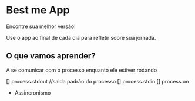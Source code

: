 # Best me App

Encontre sua melhor versão!

Use o app ao final de cada dia para refletir sobre sua jornada.

## O que vamos aprender?

A se comunicar com o processo enquanto ele estiver rodando

[] process.stdout //saida padrão do processo
[] process.stdin 
[] process.on

* Assincronismo